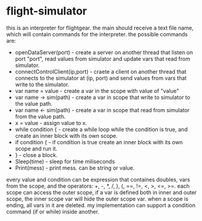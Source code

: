 # flight-simulator
this is an interpreter for flightgear. the main should receive a text file name, which will contain commands for the interpreter.
the possible commands are:
* openDataServer(port) - create a server on another thread that listen on port "port", read values from simulator and update vars that read from simulator.
* connectControlClient(ip,port) - craete a client on another thread that connects to the simulator at (ip, port) and send values from vars that write to the simulator.
* var name = value - create a var in the scope with value of "value"
* var name -> sim(path) - create a var in scope that write to simulator to the value path.
* var name <- sim(path) - create a var in scope that read from simulator from the value path.
* x = value - assign value to x.
* while condition { - create a while loop while the condition is true, and create an inner block with its own scope.
* if condition { - if condition is true create an inner block with its own scope and run it.
* } - close a block.
* Sleep(time) - sleep for time miliseconds
* Print(mess) - print mess. can be string or value.


every value and condition can be expression that containes doubles, vars from the scope, and the operators:
+, -, *, /, ), (, ==, !=, <, >, <=, >=.
each scope can access the outer scope, if a var is defined both in inner and outer scope, the inner scope var will hide the outer scope var.
when a scope is ending, all vars in it are deleted.
my implementation can support a condition command (if or while) inside another.
